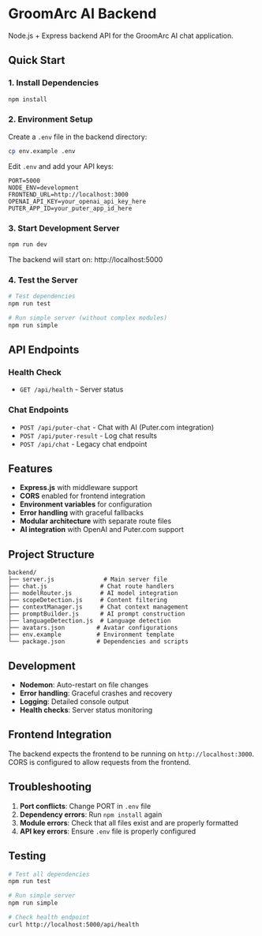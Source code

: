# GroomArc AI Backend

Node.js + Express backend API for the GroomArc AI chat application.

## Quick Start

### 1. Install Dependencies
```bash
npm install
```

### 2. Environment Setup
Create a `.env` file in the backend directory:
```bash
cp env.example .env
```

Edit `.env` and add your API keys:
```env
PORT=5000
NODE_ENV=development
FRONTEND_URL=http://localhost:3000
OPENAI_API_KEY=your_openai_api_key_here
PUTER_APP_ID=your_puter_app_id_here
```

### 3. Start Development Server
```bash
npm run dev
```

The backend will start on: http://localhost:5000

### 4. Test the Server
```bash
# Test dependencies
npm run test

# Run simple server (without complex modules)
npm run simple
```

## API Endpoints

### Health Check
- `GET /api/health` - Server status

### Chat Endpoints
- `POST /api/puter-chat` - Chat with AI (Puter.com integration)
- `POST /api/puter-result` - Log chat results
- `POST /api/chat` - Legacy chat endpoint

## Features

- **Express.js** with middleware support
- **CORS** enabled for frontend integration
- **Environment variables** for configuration
- **Error handling** with graceful fallbacks
- **Modular architecture** with separate route files
- **AI integration** with OpenAI and Puter.com support

## Project Structure

```
backend/
├── server.js              # Main server file
├── chat.js               # Chat route handlers
├── modelRouter.js        # AI model integration
├── scopeDetection.js     # Content filtering
├── contextManager.js     # Chat context management
├── promptBuilder.js      # AI prompt construction
├── languageDetection.js  # Language detection
├── avatars.json         # Avatar configurations
├── env.example          # Environment template
└── package.json         # Dependencies and scripts
```

## Development

- **Nodemon**: Auto-restart on file changes
- **Error handling**: Graceful crashes and recovery
- **Logging**: Detailed console output
- **Health checks**: Server status monitoring

## Frontend Integration

The backend expects the frontend to be running on `http://localhost:3000`. CORS is configured to allow requests from the frontend.

## Troubleshooting

1. **Port conflicts**: Change PORT in `.env` file
2. **Dependency errors**: Run `npm install` again
3. **Module errors**: Check that all files exist and are properly formatted
4. **API key errors**: Ensure `.env` file is properly configured

## Testing

```bash
# Test all dependencies
npm run test

# Run simple server
npm run simple

# Check health endpoint
curl http://localhost:5000/api/health
``` 